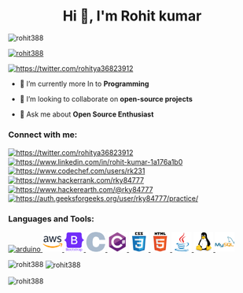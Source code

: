 <h1 align="center">Hi 👋, I'm Rohit kumar</h1>
<p align="left"> <img src="https://komarev.com/ghpvc/?username=rohit388&label=Profile%20views&color=0e75b6&style=flat" alt="rohit388" /> </p>

<p align="left"> <a href="https://github.com/ryo-ma/github-profile-trophy"><img src="https://github-profile-trophy.vercel.app/?username=rohit388" alt="rohit388" /></a> </p>

<p align="left"> <a href="https://twitter.com/https://twitter.com/rohitya36823912" target="blank"><img src="https://img.shields.io/twitter/follow/https://twitter.com/rohitya36823912?logo=twitter&style=for-the-badge" alt="https://twitter.com/rohitya36823912" /></a> </p>

- 🌱 I’m currently more In to **Programming**

- 👯 I’m looking to collaborate on **open-source projects**

- 💬 Ask me about **Open Source Enthusiast**

<h3 align="left">Connect with me:</h3>
<p align="left">
<a href="https://twitter.com/https://twitter.com/rohitya36823912" target="blank"><img align="center" src="https://cdn.jsdelivr.net/npm/simple-icons@3.0.1/icons/twitter.svg" alt="https://twitter.com/rohitya36823912" height="30" width="40" /></a>
<a href="https://linkedin.com/in/https://www.linkedin.com/in/rohit-kumar-1a176a1b0" target="blank"><img align="center" src="https://cdn.jsdelivr.net/npm/simple-icons@3.0.1/icons/linkedin.svg" alt="https://www.linkedin.com/in/rohit-kumar-1a176a1b0" height="30" width="40" /></a>
<a href="https://www.codechef.com/users/https://www.codechef.com/users/rk231" target="blank"><img align="center" src="https://cdn.jsdelivr.net/npm/simple-icons@3.1.0/icons/codechef.svg" alt="https://www.codechef.com/users/rk231" height="30" width="40" /></a>
<a href="https://www.hackerrank.com/https://www.hackerrank.com/rky84777" target="blank"><img align="center" src="https://cdn.jsdelivr.net/npm/simple-icons@3.0.1/icons/hackerrank.svg" alt="https://www.hackerrank.com/rky84777" height="30" width="40" /></a>
<a href="https://www.hackerearth.com/https://www.hackerearth.com/@rky84777" target="blank"><img align="center" src="https://cdn.jsdelivr.net/npm/simple-icons@3.0.1/icons/hackerearth.svg" alt="https://www.hackerearth.com/@rky84777" height="30" width="40" /></a>
<a href="https://auth.geeksforgeeks.org/user/https://auth.geeksforgeeks.org/user/rky84777/practice/" target="blank"><img align="center" src="https://cdn.jsdelivr.net/npm/simple-icons@3.0.1/icons/geeksforgeeks.svg" alt="https://auth.geeksforgeeks.org/user/rky84777/practice/" height="30" width="40" /></a>
</p>

<h3 align="left">Languages and Tools:</h3>
<p align="left"> <a href="https://www.arduino.cc/" target="_blank"> <img src="https://cdn.worldvectorlogo.com/logos/arduino-1.svg" alt="arduino" width="40" height="40"/> </a> <a href="https://aws.amazon.com" target="_blank"> <img src="https://raw.githubusercontent.com/devicons/devicon/master/icons/amazonwebservices/amazonwebservices-original-wordmark.svg" alt="aws" width="40" height="40"/> </a> <a href="https://getbootstrap.com" target="_blank"> <img src="https://raw.githubusercontent.com/devicons/devicon/master/icons/bootstrap/bootstrap-plain-wordmark.svg" alt="bootstrap" width="40" height="40"/> </a> <a href="https://www.cprogramming.com/" target="_blank"> <img src="https://raw.githubusercontent.com/devicons/devicon/master/icons/c/c-original.svg" alt="c" width="40" height="40"/> </a> <a href="https://www.w3schools.com/cs/" target="_blank"> <img src="https://raw.githubusercontent.com/devicons/devicon/master/icons/csharp/csharp-original.svg" alt="csharp" width="40" height="40"/> </a> <a href="https://www.w3schools.com/css/" target="_blank"> <img src="https://raw.githubusercontent.com/devicons/devicon/master/icons/css3/css3-original-wordmark.svg" alt="css3" width="40" height="40"/> </a> <a href="https://www.w3.org/html/" target="_blank"> <img src="https://raw.githubusercontent.com/devicons/devicon/master/icons/html5/html5-original-wordmark.svg" alt="html5" width="40" height="40"/> </a> <a href="https://www.java.com" target="_blank"> <img src="https://raw.githubusercontent.com/devicons/devicon/master/icons/java/java-original.svg" alt="java" width="40" height="40"/> </a> <a href="https://www.linux.org/" target="_blank"> <img src="https://raw.githubusercontent.com/devicons/devicon/master/icons/linux/linux-original.svg" alt="linux" width="40" height="40"/> </a> <a href="https://www.mysql.com/" target="_blank"> <img src="https://raw.githubusercontent.com/devicons/devicon/master/icons/mysql/mysql-original-wordmark.svg" alt="mysql" width="40" height="40"/> </a> </p>

<p><img align="left" src="https://github-readme-stats.vercel.app/api/top-langs?username=rohit388&show_icons=true&locale=en&layout=compact" alt="rohit388" /></p>

<p>&nbsp;<img align="center" src="https://github-readme-stats.vercel.app/api?username=rohit388&show_icons=true&locale=en" alt="rohit388" /></p>

<p><img align="center" src="https://github-readme-streak-stats.herokuapp.com/?user=rohit388&" alt="rohit388" /></p>
